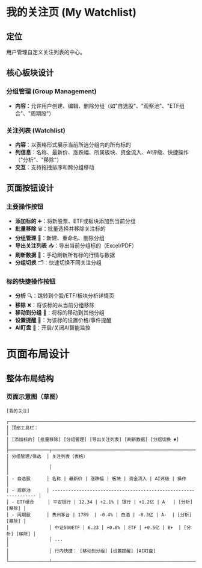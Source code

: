 # 我的关注页 (My Watchlist)

## 定位
用户管理自定义关注列表的中心。

## 核心板块设计

### 分组管理 (Group Management)
- **内容**：允许用户创建、编辑、删除分组（如"自选股"、"观察池"、"ETF组合"、"周期股"）

### 关注列表 (Watchlist)
- **内容**：以表格形式展示当前所选分组内的所有标的
- **列信息**：名称、最新价、涨跌幅、所属板块、资金流入、AI评级、快捷操作（"分析"、"移除"）
- **交互**：支持拖拽排序和跨分组移动


## 页面按钮设计
### 主要操作按钮
- **添加标的** ➕：将新股票、ETF或板块添加到当前分组
- **批量移除** 🗑️：批量选择并移除关注标的
- **分组管理** 📁：新建、重命名、删除分组
- **导出关注列表** 📥：导出当前分组标的（Excel/PDF）
- **刷新数据** 🔄：手动刷新所有标的行情与数据
- **分组切换** 🗂️：快速切换不同关注分组

### 标的快捷操作按钮
- **分析** 🔍：跳转到个股/ETF/板块分析详情页
- **移除** ❌：将该标的从当前分组移除
- **移动到分组** 🔄：将标的移动到其他分组
- **设置提醒** 🔔：为该标的设置价格/事件提醒
- **AI盯盘** 🤖：开启/关闭AI智能监控


# 页面布局设计

## 整体布局结构

### 页面示意图（草图）
```
[我的关注]

┌──────────────────────────────────────────────────────────────────────────────┐
│ 顶部工具栏：                                                                │
│ [添加标的] [批量移除] [分组管理] [导出关注列表] [刷新数据] [分组切换 ▼]       │
├───────────────┬──────────────────────────────────────────────────────────────┤
│ 分组管理/筛选  │ 关注列表（表格）                                            │
│               │                                                              │
│ - 自选股      │ 名称 | 最新价 | 涨跌幅 | 板块 | 资金流入 | AI评级 | 操作        │
│ - 观察池      │ ---------------------------------------------------------------- │
│ - ETF组合     │ 平安银行 | 12.34 | +2.1% | 银行 | +1.2亿 | A   | [分析] [移除] │
│ - 周期股      │ 贵州茅台 | 1789  | -0.4% | 白酒 | -0.3亿 | A-  | [分析] [移除] │
│               │ 中证500ETF | 6.23 | +0.8% | ETF | +0.5亿 | B+  | [分析] [移除] │
│               │ ...                                                          │
│               │ 行内快捷： [移动到分组] [设置提醒] [AI盯盘]                    │
└───────────────┴──────────────────────────────────────────────────────────────┘
```